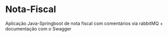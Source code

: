 # Nota-Fiscal
Aplicação Java-Springboot de nota fiscal com comentários via rabbitMQ + documentação com o Swagger
